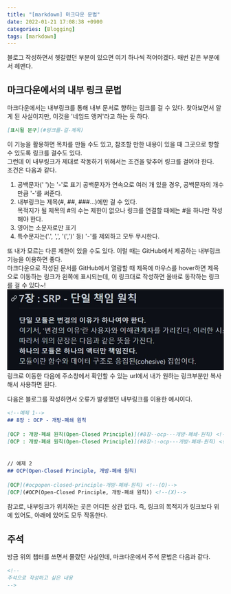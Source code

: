 ```yaml
---
title: "[markdown] 마크다운 문법"
date: 2022-01-21 17:08:38 +0900
categories: [Blogging]
tags: [markdown]
---
```


블로그 작성하면서 헷갈렸던 부분이 있으면 여기 하나씩 적어야겠다. 매번 같은 부분에서 헤맨다.   

## 마크다운에서의 내부 링크 문법
마크다운에서는 내부링크를 통해 내부 문서로 향하는 링크를 걸 수 있다. 찾아보면서 알게 된 사실이지만, 이것을 '네임드 앵커'라고 하는 듯 하다.   
```markdown
[표시될 문구](#링크를-걸-제목)
```
이 기능을 활용하면 목차를 만들 수도 있고, 참조할 만한 내용이 있을 때 그곳으로 향할 수 있도록 링크를 걸수도 있다.   
그런데 이 내부링크가 제대로 작동하기 위해서는 조건을 맞추어 링크를 걸어야 한다.   
조건은 다음과 같다.   
1. 공백문자(' ')는 '-'로 표기
    공백문자가 연속으로 여러 개 있을 경우, 공백문자의 개수만큼 '-'를 써준다.
2. 내부링크는 제목(#, ##, ###...)에만 걸 수 있다.   
    목적지가 될 제목의 #의 수는 제한이 없으나 링크를 연결할 때에는 #을 하나만 작성해야 한다.   
3. 영어는 소문자로만 표기
4. 특수문자는('.', ',', '(',')' 등) '-'를 제외하고 모두 무시한다.

또 내가 모르는 다른 제한이 있을 수도 있다. 이럴 때는 GitHub에서 제공하는 내부링크 기능을 이용하면 좋다.   
마크다운으로 작성된 문서를 GitHub에서 열람할 때 제목에 마우스를 hover하면 제목으로 이동하는 링크가 왼쪽에 표시되는데, 이 링크대로 작성하면 올바로 동작하는 링크를 걸 수 있다~!   
![링크는 이렇게 표시된다.](/assets/img/commons/git_link.jpg)   
링크로 이동한 다음에 주소창에서 확인할 수 있는 url에서 내가 원하는 링크부분만 복사해서 사용하면 된다.   

다음은 블로그를 작성하면서 오류가 발생했던 내부링크를 이용한 예시이다.

```markdown
<!--예제 1-->
## 8장 : OCP - 개방-폐쇄 원칙

[OCP : 개방-폐쇄 원칙(Open-Closed Principle)](#8장--ocp---개방-폐쇄-원칙) <!--(O)-->
[OCP : 개방-폐쇄 원칙(Open-Closed Principle)](#8장-:-ocp---개방-폐쇄-원칙) <!--(X)-->


// 예제 2
## OCP(Open-Closed Principle, 개방-폐쇄 원칙)

[OCP](#ocpopen-closed-principle-개방-폐쇄-원칙) <!--(O)-->
[OCP](#OCP(Open-Closed Principle, 개방-폐쇄 원칙)) <!--(X)-->

```

참고로, 내부링크가 위치하는 곳은 어디든 상관 없다. 즉, 링크의 목적지가 링크보다 위에 있어도, 아래에 있어도 모두 작동한다.   

## 주석
방금 위의 챕터를 쓰면서 몰랐던 사실인데, 마크다운에서 주석 문법은 다음과 같다.   
```markdown
<!--
주석으로 작성하고 싶은 내용
-->
```